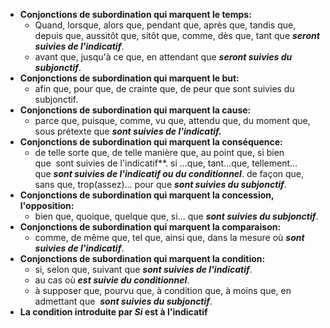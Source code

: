 - **Conjonctions de subordination qui marquent le temps:**
	- Quand, lorsque, alors que, pendant que, après que, tandis que, depuis que, aussitôt que, sitôt que, comme, dès que, tant que ***seront suivies de l'indicatif***.
	- avant que, jusqu'à ce que, en attendant que ***seront suivies du subjonctif***.
- **Conjonctions de subordination qui marquent le but:**
	- afin que, pour que, de crainte que, de peur que sont suivies du subjonctif.
- **Conjonctions de subordination qui marquent la cause:**
	- parce que, puisque, comme, vu que, attendu que, du moment que, sous prétexte que ***sont suivies de l'indicatif.***
- **Conjonctions de subordination qui marquent la conséquence:**
	- de telle sorte que, de telle manière que, au point que, si bien que  sont suivies de l'indicatif**.
	  si ...que, tant...que, tellement... que ***sont suivies de l'indicatif ou du conditionnel***.
	  de façon que, sans que, trop(assez)... pour que ***sont suivies du subjonctif***.
- **Conjonctions de subordination qui marquent la concession, l'opposition:**
	- bien que, quoique, quelque que, si... que ***sont suivies du subjonctif***.
- **Conjonctions de subordination qui marquent la comparaison:**
	- comme, de même que, tel que, ainsi que, dans la mesure où ***sont suivies de l'indicatif***.
- **Conjonctions de subordination qui marquent la condition:**
	- si, selon que, suivant que ***sont suivies de l'indicatif***.
	- au cas où ***est suivie du conditionnel***.
	- à supposer que, pourvu que, à condition que, à moins que, en admettant que  ***sont suivies du subjonctif***.
- **La condition introduite par *Si* est à l'indicatif**